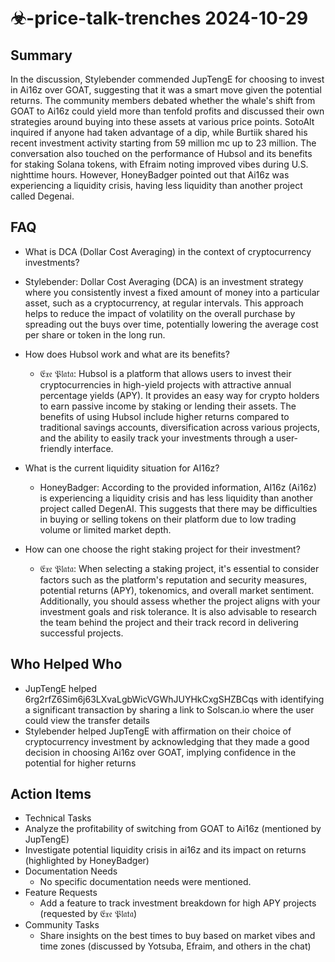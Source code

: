 # ☣-price-talk-trenches 2024-10-29

## Summary

In the discussion, Stylebender commended JupTengE for choosing to invest in Ai16z over GOAT, suggesting that it was a
smart move given the potential returns. The community members debated whether the whale's shift from GOAT to Ai16z could
yield more than tenfold profits and discussed their own strategies around buying into these assets at various price
points. SotoAlt inquired if anyone had taken advantage of a dip, while Burtiik shared his recent investment activity
starting from 59 million mc up to 23 million. The conversation also touched on the performance of Hubsol and its
benefits for staking Solana tokens, with Efraim noting improved vibes during U.S. nighttime hours. However, HoneyBadger
pointed out that Ai16z was experiencing a liquidity crisis, having less liquidity than another project called Degenai.

## FAQ

- What is DCA (Dollar Cost Averaging) in the context of cryptocurrency investments?
- Stylebender: Dollar Cost Averaging (DCA) is an investment strategy where you consistently invest a fixed amount of
  money into a particular asset, such as a cryptocurrency, at regular intervals. This approach helps to reduce the
  impact of volatility on the overall purchase by spreading out the buys over time, potentially lowering the average
  cost per share or token in the long run.

- How does Hubsol work and what are its benefits?

    - 𝔈𝔵𝔢 𝔓𝔩𝔞𝔱𝔞: Hubsol is a platform that allows users to invest their cryptocurrencies in high-yield projects with
      attractive annual percentage yields (APY). It provides an easy way for crypto holders to earn passive income by
      staking or lending their assets. The benefits of using Hubsol include higher returns compared to traditional
      savings accounts, diversification across various projects, and the ability to easily track your investments
      through a user-friendly interface.

- What is the current liquidity situation for AI16z?

    - HoneyBadger: According to the provided information, AI16z (Ai16z) is experiencing a liquidity crisis and has less
      liquidity than another project called DegenAI. This suggests that there may be difficulties in buying or selling
      tokens on their platform due to low trading volume or limited market depth.

- How can one choose the right staking project for their investment?
    - 𝔈𝔵𝔢 𝔓𝔩𝔞𝔱𝔞: When selecting a staking project, it's essential to consider factors such as the platform's reputation
      and security measures, potential returns (APY), tokenomics, and overall market sentiment. Additionally, you should
      assess whether the project aligns with your investment goals and risk tolerance. It is also advisable to research
      the team behind the project and their track record in delivering successful projects.

## Who Helped Who

- JupTengE helped 6rg2rfZ6Sim6j63LXvaLgbWicVGWhJUYHkCxgSHZBCqs with identifying a significant transaction by sharing a
  link to Solscan.io where the user could view the transfer details
- Stylebender helped JupTengE with affirmation on their choice of cryptocurrency investment by acknowledging that they made a good decision in choosing Ai16z over GOAT, implying confidence in the potential for higher returns

## Action Items

- Technical Tasks
- Analyze the profitability of switching from GOAT to Ai16z (mentioned by JupTengE)
- Investigate potential liquidity crisis in ai16z and its impact on returns (highlighted by HoneyBadger)
- Documentation Needs
    - No specific documentation needs were mentioned.
- Feature Requests
    - Add a feature to track investment breakdown for high APY projects (requested by 𝔈𝔵𝔢 𝔓𝔩𝔞𝔱𝔞)
- Community Tasks
    - Share insights on the best times to buy based on market vibes and time zones (discussed by Yotsuba, Efraim, and
      others in the chat)
